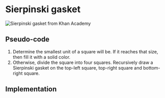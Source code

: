 # Sierpinski gasket

![Sierpinski gasket from Khan Academy](https://s3.amazonaws.com/ka-cs-algorithms/sierpinski-full-6.jpg)

## Pseudo-code

1. Determine the smallest unit of a square will be. If it reaches that size, then fill it with a solid color.
2. Otherwise, divide the square into four squares. Recursively draw a Sierpinski gasket on the top-left square, top-right square and bottom-right square.


## Implementation

[](codepen://cuadraman/yezmEd)